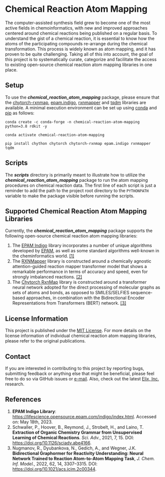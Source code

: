 # Chemical Reaction Atom Mapping
The computer-assisted synthesis field grew to become one of the most active fields in chemoinformatics, with new and
improved approaches centered around chemical reactions being published on a regular basis. To understand the gist of a
chemical reaction, it is essential to know how the atoms of the participating compounds re-arrange during the chemical
transformation. This process is widely known as atom mapping, and it has proven to be quite challenging. Taking all of
this into account, the goal of this project is to systematically curate, categorize and facilitate the access to
existing open-source chemical reaction atom mapping libraries in one place.


## Setup
To use the ***chemical_reaction_atom_mapping*** package, please ensure that the
[chytorch-rxnmap](https://github.com/chython/chytorch-rxnmap), [epam.indigo](https://github.com/epam/Indigo),
[rxnmapper](https://github.com/rxn4chemistry/rxnmapper) and [tqdm](https://github.com/tqdm/tqdm) libraries are
available. A minimal execution environment can be set up using [conda](https://docs.conda.io/en/latest/) and
[pip](https://pip.pypa.io/en/stable/) as follows:

```shell
conda create -c conda-forge -n chemical-reaction-atom-mapping python=3.8 rdkit -y

conda activate chemical-reaction-atom-mapping

pip install chython chytorch chytorch-rxnmap epam.indigo rxnmapper tqdm
```


## Scripts
The ***scripts*** directory is primarily meant to illustrate how to utilize the ***chemical_reaction_atom_mapping***
package to run the atom mapping procedures on chemical reaction data. The first line of each script is just a reminder
to add the path to the project root directory to the `PYTHONPATH` variable to make the package visible before running
the scripts.


## Supported Chemical Reaction Atom Mapping Libraries
Currently, the ***chemical_reaction_atom_mapping*** package supports the following open-source chemical reaction atom
mapping libraries:

1. The [EPAM Indigo](https://github.com/epam/Indigo) library incorporates a number of unique algorithms developed by
   [EPAM](https://lifescience.opensource.epam.com), as well as some standard algorithms well-known in the
   cheminformatics world. [[1]](#References)
2. The [RXNMapper](https://github.com/rxn4chemistry/rxnmapper) library is constructed around a chemically agnostic
   attention-guided reaction mapper transformer model that shows a remarkable performance in terms of accuracy and
   speed, even for strongly imbalanced reactions. [[2]](#References)
3. The [Chytorch RxnMap](https://github.com/chython/chytorch-rxnmap) library is constructed around a transformer neural
   network adopted for the direct processing of molecular graphs as sets of atoms and bonds, as opposed to
   SMILES/SELFIES sequence-based approaches, in combination with the Bidirectional Encoder Representations from
   Transformers (BERT) network. [[3]](#References)


## License Information
This project is published under the [MIT License](/LICENSE). For more details on the license information of individual
chemical reaction atom mapping libraries, please refer to the original publications.


## Contact
If you are interested in contributing to this project by reporting bugs, submitting feedback or anything else that
might be beneficial, please feel free to do so via GitHub issues or [e-mail](mailto:hasic@cb.cs.titech.ac.jp). Also,
check out the latest [Elix, Inc.](https://www.elix-inc.com/) research. 


## References
1. **EPAM Indigo Library**: https://lifescience.opensource.epam.com/indigo/index.html. Accessed on: May 18th, 2023.
2. Schwaller, P., Hoover, B., Reymond, J., Strobelt, H., and Laino, T. **Extraction of Organic Chemistry Grammar from
   Unsupervised Learning of Chemical Reactions**. *Sci. Adv.*, 2021, 7, 15. DOI:
   https://doi.org/10.1126/sciadv.abe4166.
3. Nugmanov, R., Dyubankova, N., Gedich, A., and Wegner, J.K. **Bidirectional Graphormer for Reactivity Understanding:
   Neural Network Trained to Reaction Atom-to-Atom Mapping Task**, *J. Chem. Inf. Model.*, 2022, 62, 14, 3307–3315.
   DOI: https://doi.org/10.1021/acs.jcim.2c00344.
